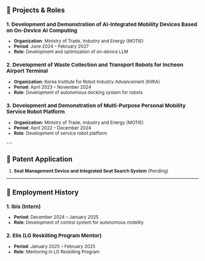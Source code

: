 <small>

## 📌 Projects & Roles
### 1. Development and Demonstration of AI-Integrated Mobility Devices Based on On-Device AI Computing  
- **Organization**: Ministry of Trade, Industry and Energy (MOTIE)  
- **Period**: June 2024 – February 2027  
- **Role**: Development and optimization of on-device LLM  


### 2. Development of Waste Collection and Transport Robots for Incheon Airport Terminal  
- **Organization**: Korea Institute for Robot Industry Advancement (KIRIA)  
- **Period**: April 2023 – November 2024  
- **Role**: Development of autonomous docking system for robots  

### 3. Development and Demonstration of Multi-Purpose Personal Mobility Service Robot Platform  
- **Organization**: Ministry of Trade, Industry and Energy (MOTIE)  
- **Period**: April 2022 – December 2024  
- **Role**: Development of service robot platform  
</style>
---

## 📌 Patent Application
1. **Seat Management Device and Integrated Seat Search System** (Pending)  

---

## 📌 Employment History
### 1. Ibis (Intern)  
- **Period**: December 2024 – January 2025  
- **Role**: Development of control system for autonomous mobility  

### 2. Elis (LG Reskilling Program Mentor)  
- **Period**: January 2025 – February 2025  
- **Role**: Mentoring in LG Reskilling Program

</style>

